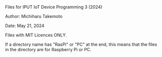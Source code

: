 Files for IPUT IoT Device Programming 3 (2024)

Author: Michiharu Takemoto

Date: May 21, 2024

Files with MIT Licences ONLY.

If a directory name has "RasPi" or "PC" at the end, this means that the files in the directory are for Raspberry Pi or PC.

